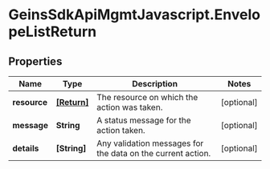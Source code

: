 # GeinsSdkApiMgmtJavascript.EnvelopeListReturn

## Properties

Name | Type | Description | Notes
------------ | ------------- | ------------- | -------------
**resource** | [**[Return]**](Return.md) | The resource on which the action was taken. | [optional] 
**message** | **String** | A status message for the action taken. | [optional] 
**details** | **[String]** | Any validation messages for the data on the current action. | [optional] 


